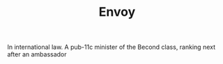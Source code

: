 ---
title: Envoy
letter: E
permalink: "/definitions/bld-envoy.html"
body: In international law. A pub-11c minister of the Becond class, ranking next after
  an ambassador
published_at: '2018-07-07'
source: Black's Law Dictionary 2nd Ed (1910)
layout: post
---